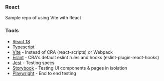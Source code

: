### React

Sample repo of using Vite with React

### Tools

- [React 18](https://reactjs.org/)
- [Typescript](https://www.typescriptlang.org/)
- [Vite](https://vitejs.dev/) - Instead of CRA (react-scripts) or Webpack
- [Eslint](https://eslint.org/) - CRA's default eslint rules and hooks (eslint-plugin-react-hooks)
- [Jest](https://jestjs.io/) - Testing specs
- [Storybook](https://storybook.js.org/) - Testing UI components & pages in isolation
- [Playwright](https://playwright.dev/) - End to end testing
